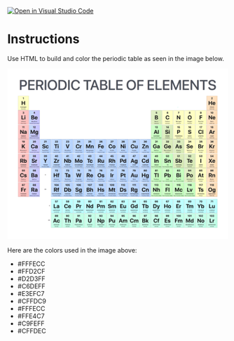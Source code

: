 [![Open in Visual Studio Code](https://classroom.github.com/assets/open-in-vscode-c66648af7eb3fe8bc4f294546bfd86ef473780cde1dea487d3c4ff354943c9ae.svg)](https://classroom.github.com/online_ide?assignment_repo_id=8438785&assignment_repo_type=AssignmentRepo)
# Instructions

Use HTML to build and color the periodic table as seen in the image below.

![image info](./periodic-table.png)

Here are the colors used in the image above:

- #FFFECC
- #FFD2CF
- #D2D3FF
- #C6DEFF
- #E3EFC7
- #CFFDC9
- #FFFECC
- #FFE4C7
- #C9FEFF
- #CFFDEC
